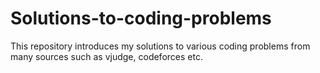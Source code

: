 # Solutions-to-coding-problems


This repository introduces my solutions to various coding problems from many sources such as vjudge, codeforces etc.
